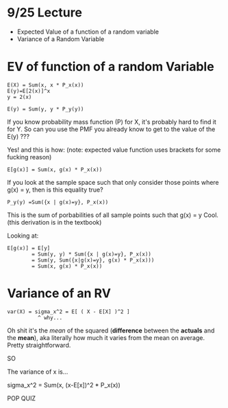 # 9/25 Lecture

* Expected Value of a function of a random variable
* Variance of a Random Variable

# EV of function of a random Variable
```
E(X) = Sum(x, x * P_x(x))
E(y)=E[2(x)]^x
y = 2(x)

E(y) = Sum(y, y * P_y(y))
```

If you know probability mass function (P) for X, it's probably hard to find it for Y. So can you use the PMF you already know to get to the value of the E(y) ???

Yes! and this is how:
(note: expected value function uses brackets for some fucking reason)

```
E[g(x)] = Sum(x, g(x) * P_x(x))
```

If you look at the sample space such that only consider those points where g(x) = y, then is this equality true?

```
P_y(y) =Sum({x | g(x)=y}, P_x(x))
```

This is the sum of porbabilities of all sample points such that g(x) = y
Cool. (this derivation is in the textbook)

Looking at:
```
E[g(x)] = E[y]
        = Sum(y, y) * Sum({x | g(x)=y}, P_x(x))
        = Sum(y, Sum({x|g(x)=y}, g(x) * P_x(x)))
        = Sum(x, g(x) * P_x(x))
```

# Variance of an RV

```
var(X) = sigma_x^2 = E[ ( X - E[X] )^2 ]
          ^ why...
```

Oh shit it's the _mean_ of the squared (__difference__ between the __actuals__ and the __mean__), aka literally how much it varies from the mean on average. Pretty straightforward.

SO

The variance of x is...

sigma_x^2 = Sum(x, (x-E[x])^2 * P_x(x))

POP QUIZ
